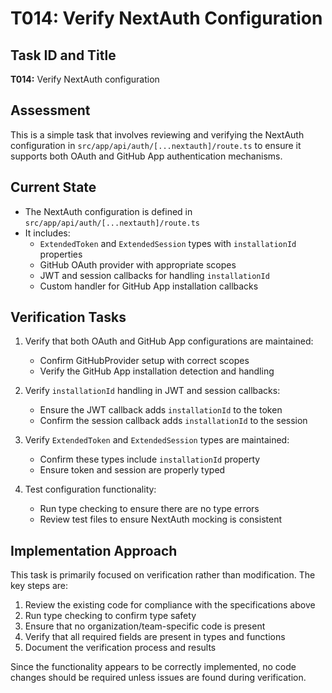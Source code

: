 # T014: Verify NextAuth Configuration

## Task ID and Title
**T014:** Verify NextAuth configuration

## Assessment
This is a simple task that involves reviewing and verifying the NextAuth configuration in `src/app/api/auth/[...nextauth]/route.ts` to ensure it supports both OAuth and GitHub App authentication mechanisms.

## Current State
- The NextAuth configuration is defined in `src/app/api/auth/[...nextauth]/route.ts`
- It includes:
  - `ExtendedToken` and `ExtendedSession` types with `installationId` properties
  - GitHub OAuth provider with appropriate scopes
  - JWT and session callbacks for handling `installationId`
  - Custom handler for GitHub App installation callbacks

## Verification Tasks
1. Verify that both OAuth and GitHub App configurations are maintained:
   - Confirm GitHubProvider setup with correct scopes
   - Verify the GitHub App installation detection and handling

2. Verify `installationId` handling in JWT and session callbacks:
   - Ensure the JWT callback adds `installationId` to the token
   - Confirm the session callback adds `installationId` to the session

3. Verify `ExtendedToken` and `ExtendedSession` types are maintained:
   - Confirm these types include `installationId` property
   - Ensure token and session are properly typed

4. Test configuration functionality:
   - Run type checking to ensure there are no type errors
   - Review test files to ensure NextAuth mocking is consistent

## Implementation Approach
This task is primarily focused on verification rather than modification. The key steps are:
1. Review the existing code for compliance with the specifications above
2. Run type checking to confirm type safety
3. Ensure that no organization/team-specific code is present
4. Verify that all required fields are present in types and functions
5. Document the verification process and results

Since the functionality appears to be correctly implemented, no code changes should be required unless issues are found during verification.